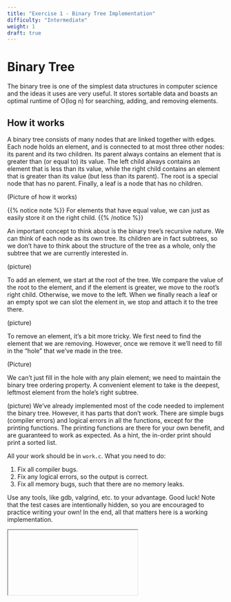 ```yaml
---
title: "Exercise 1 - Binary Tree Implementation"
difficulty: "Intermediate"
weight: 1
draft: true
---
```

# Binary Tree

The binary tree is one of the simplest data structures in computer science and the ideas it uses are very useful. It stores sortable data and boasts an optimal runtime of O(log n) for searching, adding, and removing elements.

## How it works

A binary tree consists of many nodes that are linked together with edges. Each node holds an element, and is connected to at most three other nodes: its parent and its two children. Its parent always contains an element that is greater than (or equal to) its value. The left child always contains an element that is less than its value, while the right child contains an element that is greater than its value (but less than its parent). The root is a special node that has no parent. Finally, a leaf is a node that has no children.

(Picture of how it works)

{{% notice note %}}
	For elements that have equal value, we can just as easily store it on the right child.
{{% /notice %}}

An important concept to think about is the binary tree’s recursive nature. We can think of each node as its own tree. Its children are in fact subtrees, so we don’t have to think about the structure of the tree as a whole, only the subtree that we are currently interested in.


(picture)

To add an element, we start at the root of the tree. We compare the value of the root to the element, and if the element is greater, we move to the root’s right child. Otherwise, we move to the left. When we finally reach a leaf or an empty spot we can slot the element in, we stop and attach it to the tree there.

(picture)

To remove an element, it’s a bit more tricky. We first need to find the element that we are removing. However, once we remove it we’ll need to fill in the “hole” that we’ve made in the tree.

(Picture)

We can’t just fill in the hole with any plain element; we need to maintain the binary tree ordering property. A convenient element to take is the deepest, leftmost element from the hole’s right subtree.

(picture)
We’ve already implemented most of the code needed to implement the binary tree. However, it has parts that don’t work. There are simple bugs (compiler errors) and logical errors in all the functions, except for the printing functions. The printing functions are there for your own benefit, and are guaranteed to work as expected. As a hint, the in-order print should print a sorted list.

All your work should be in `work.c`. What you need to do:
1. Fix all compiler bugs.
2. Fix any logical errors, so the output is correct.
3. Fix all memory bugs, such that there are no memory leaks.

Use any tools, like gdb, valgrind, etc. to your advantage. Good luck! Note that the test cases are intentionally hidden, so you are encouraged to practice writing your own! In the end, all that matters here is a working implementation.

<iframe> </iframe>